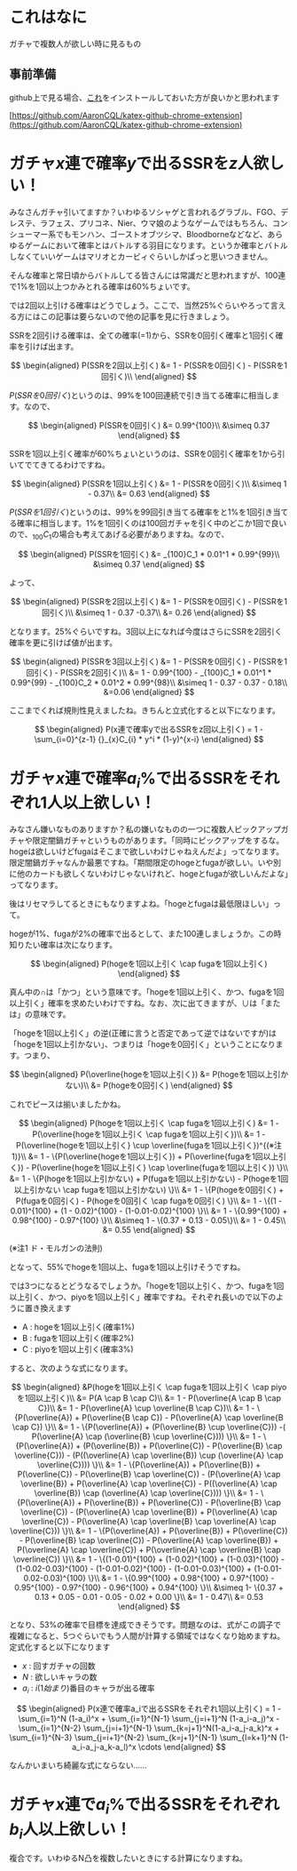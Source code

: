 # これはなに

ガチャで複数人が欲しい時に見るもの

## 事前準備

github上で見る場合、[これ](https://github.com/AaronCQL/katex-github-chrome-extension)をインストールしておいた方が良いかと思われます

[https://github.com/AaronCQL/katex-github-chrome-extension](https://github.com/AaronCQL/katex-github-chrome-extension)

# ガチャ$x$連で確率$y$で出るSSRを$z$人欲しい！

みなさんガチャ引いてますか？いわゆるソシャゲと言われるグラブル、FGO、デレステ、ラフェス、プリコネ、Nier、ウマ娘のようなゲームではもちろん、コンシューマー系でもモンハン、ゴーストオブツシマ、Bloodborneなどなど、あらゆるゲームにおいて確率とはバトルする羽目になります。というか確率とバトルしなくていいゲームはマリオとカービィぐらいしかぱっと思いつきません。

そんな確率と常日頃からバトルしてる皆さんには常識だと思われますが、100連で1%を1回以上つかみとれる確率は60%ちょいです。

では2回以上引ける確率はどうでしょう。ここで、当然25%ぐらいやろって言える方にはこの記事は要らないので他の記事を見に行きましょう。

SSRを2回引ける確率は、全ての確率(=1)から、SSRを0回引く確率と1回引く確率を引けば出ます。

$$
\begin{aligned}
	P(SSRを2回以上引く) &= 1 - P(SSRを0回引く) - P(SSRを1回引く)\\
\end{aligned}
$$

$P(SSRを0回引く)$というのは、99%を100回連続で引き当てる確率に相当します。なので、

$$
\begin{aligned}
	P(SSRを0回引く) &= 0.99^{100}\\
	&\simeq 0.37
\end{aligned}
$$

SSRを1回以上引く確率が60%ちょいというのは、SSRを0回引く確率を1から引いてでてきてるわけですね。

$$
\begin{aligned}
	P(SSRを1回以上引く) &= 1 - P(SSRを0回引く)\\
	&\simeq 1 - 0.37\\
	&= 0.63
\end{aligned}
$$

$P(SSRを1回引く)$というのは、99%を99回引き当てる確率をと1%を1回引き当てる確率に相当します。1%を1回引くのは100回ガチャを引く中のどこか1回で良いので、$_{100}C_1$の場合も考えてあげる必要がありますね。なので、

$$
\begin{aligned}
	P(SSRを1回引く) &= _{100}C_1 * 0.01^1 * 0.99^{99}\\
	&\simeq 0.37
\end{aligned}
$$

よって、

$$
\begin{aligned}
	P(SSRを2回以上引く) &= 1 - P(SSRを0回引く) - P(SSRを1回引く)\\
	&\simeq 1 - 0.37 -0.37\\
	&= 0.26
\end{aligned}
$$

となります。25%ぐらいですね。3回以上になれば今度はさらにSSRを2回引く確率を更に引けば値が出ます。

$$
\begin{aligned}
	P(SSRを3回以上引く) &= 1 - P(SSRを0回引く) - P(SSRを1回引く) - P(SSRを2回引く)\\
	&= 1 - 0.99^{100} - _{100}C_1 * 0.01^1 * 0.99^{99} - _{100}C_2 * 0.01^2 * 0.99^{98}\\
	&\simeq 1 - 0.37 - 0.37 - 0.18\\
	&=0.06
\end{aligned}
$$

ここまでくれば規則性見えましたね。きちんと立式化すると以下になります。

$$
\begin{aligned}
	P(x連で確率yで出るSSRをz回以上引く) = 1 - \sum_{i=0}^{z-1} {}_{x}C_{i} * y^i * (1-y)^{x-i}
\end{aligned}
$$

# ガチャ$x$連で確率$a_i$%で出るSSRをそれぞれ1人以上欲しい！

みなさん嫌いなものありますか？私の嫌いなものの一つに複数人ピックアップガチャや限定闇鍋ガチャというものがあります。「同時にピックアップをするな。hogeは欲しいけどfugaはそこまで欲しいわけじゃねえんだよ」ってなります。限定闇鍋ガチャなんか最悪ですね。「期間限定のhogeとfugaが欲しい。いや別に他のカードも欲しくないわけじゃないけれど、hogeとfugaが欲しいんだよな」ってなります。

後はリセマラしてるときにもなりますよね。「hogeとfugaは最低限ほしい」って。

hogeが1%、fugaが2%の確率で出るとして、また100連しましょうか。この時知りたい確率は次になります。

$$
\begin{aligned}
	P(hogeを1回以上引く \cap fugaを1回以上引く)
\end{aligned}
$$

真ん中の$\cap$は「かつ」という意味です。「hogeを1回以上引く、かつ、fugaを1回以上引く」確率を求めたいわけですね。なお、次に出てきますが、$\cup$は「または」の意味です。

「hogeを1回以上引く」の逆(正確に言うと否定であって逆ではないですが)は「hogeを1回以上引かない」、つまりは「hogeを0回引く」ということになります。つまり、

$$
\begin{aligned}
	P(\overline{hogeを1回以上引く}) &= P(hogeを1回以上引かない)\\
	&= P(hogeを0回引く)
\end{aligned}
$$

これでピースは揃いましたかね。

$$
\begin{aligned}
	P(hogeを1回以上引く \cap fugaを1回以上引く) &= 1 - P(\overline{hogeを1回以上引く \cap fugaを1回以上引く})\\
	&= 1 - P(\overline{hogeを1回以上引く} \cup \overline{fugaを1回以上引く})^{(※注1)}\\
	&= 1 - \{P(\overline{hogeを1回以上引く}) + P(\overline{fugaを1回以上引く}) - P(\overline{hogeを1回以上引く} \cap \overline{fugaを1回以上引く}) \}\\
	&= 1 - \{P(hogeを1回以上引かない) + P(fugaを1回以上引かない) - P(hogeを1回以上引かない \cap fugaを1回以上引かない) \}\\
	&= 1 - \{P(hogeを0回引く) + P(fugaを0回引く) - P(hogeを0回引く \cap fugaを0回引く) \}\\
	&= 1 - \{(1 - 0.01)^{100} + (1 - 0.02)^{100} - (1-0.01-0.02)^{100} \}\\
	&= 1 - \{0.99^{100} + 0.98^{100} - 0.97^{100} \}\\
	&\simeq 1 - \{0.37 +  0.13 - 0.05\}\\
	&= 1 - 0.45\\
	&= 0.55
\end{aligned}
$$

(※注1 ド・モルガンの法則)

となって、55%でhogeを1回以上、fugaを1回以上引けそうですね。

では3つになるとどうなるでしょうか。「hogeを1回以上引く、かつ、fugaを1回以上引く、かつ、piyoを1回以上引く」確率ですね。それぞれ長いので以下のように置き換えます

* A : hogeを1回以上引く(確率1%)
* B : fugaを1回以上引く(確率2%)
* C : piyoを1回以上引く(確率3%)

すると、次のような式になります。

$$
\begin{aligned}
	&P(hogeを1回以上引く \cap fugaを1回以上引く \cap piyoを1回以上引く)\\
	&= P(A \cap B \cap C)\\
	&= 1 - P(\overline{A \cap B \cap C})\\
	&= 1 - P(\overline{A} \cup \overline{B \cap C})\\
	&= 1 - \{P(\overline{A}) + P(\overline{B \cap C}) - P(\overline{A} \cap \overline{B \cap C}) \}\\
	&= 1 - \{P(\overline{A}) + (P(\overline{B} \cup \overline{C})) -( P(\overline{A} \cap (\overline{B} \cup \overline{C}))) \}\\
	&= 1 - \{P(\overline{A}) + (P(\overline{B}) + P(\overline{C}) - P(\overline{B} \cap \overline{C})) - (P((\overline{A} \cap \overline{B}) \cup (\overline{A} \cap \overline{C}))) \}\\
	&= 1 - \{P(\overline{A}) + P(\overline{B}) + P(\overline{C}) - P(\overline{B} \cap \overline{C}) - (P(\overline{A} \cap \overline{B}) + P(\overline{A} \cap \overline{C}) - P((\overline{A} \cap \overline{B}) \cap (\overline{A} \cap \overline{C}))) \}\\
	&= 1 - \{P(\overline{A}) + P(\overline{B}) + P(\overline{C}) - P(\overline{B} \cap \overline{C}) - (P(\overline{A} \cap \overline{B}) + P(\overline{A} \cap \overline{C}) - P(\overline{A} \cap \overline{B} \cap \overline{A} \cap \overline{C})) \}\\
	&= 1 - \{P(\overline{A}) + P(\overline{B}) + P(\overline{C}) - P(\overline{B} \cap \overline{C}) - P(\overline{A} \cap \overline{B}) + P(\overline{A} \cap \overline{C}) + P(\overline{A} \cap \overline{B} \cap \overline{C}) \}\\
	&= 1 - \{(1-0.01)^{100} + (1-0.02)^{100} + (1-0.03)^{100} - (1-0.02-0.03)^{100} - (1-0.01-0.02)^{100} - (1-0.01-0.03)^{100} + (1-0.01-0.02-0.03)^{100} \}\\
	&= 1 - \{0.99^{100} + 0.98^{100} + 0.97^{100} - 0.95^{100} - 0.97^{100} - 0.96^{100} + 0.94^{100} \}\\
	&\simeq 1- \{0.37 + 0.13 + 0.05 - 0.01 - 0.05 - 0.02 + 0.00 \}\\
	&= 1 - 0.47\\
	&= 0.53
\end{aligned}
$$

となり、53%の確率で目標を達成できそうです。問題なのは、式がこの調子で複雑になると、5つぐらいでもう人間が計算する領域ではなくなり始めますね。定式化すると以下になります

* $x$ : 回すガチャの回数
* $N$ : 欲しいキャラの数
* $a_i$ : $i(1始まり)$番目のキャラが出る確率

$$
\begin{aligned}
	P(x連で確率a_iで出るSSRをそれぞれ1回以上引く) = 1 - \sum_{i=1}^N (1-a_i)^x + \sum_{i=1}^{N-1} \sum_{j=i+1}^N (1-a_i-a_j)^x - \sum_{i=1}^{N-2} \sum_{j=i+1}^{N-1} \sum_{k=j+1}^N(1-a_i-a_j-a_k)^x + \sum_{i=1}^{N-3} \sum_{j=i+1}^{N-2} \sum_{k=j+1}^{N-1} \sum_{l=k+1}^N (1-a_i-a_j-a_k-a_l)^x \cdots
\end{aligned}
$$

なんかいまいち綺麗な式にならない……


# ガチャ$x$連で$a_i$%で出るSSRをそれぞれ$b_i$人以上欲しい！

複合です。いわゆるN凸を複数したいときにする計算になりますね。

